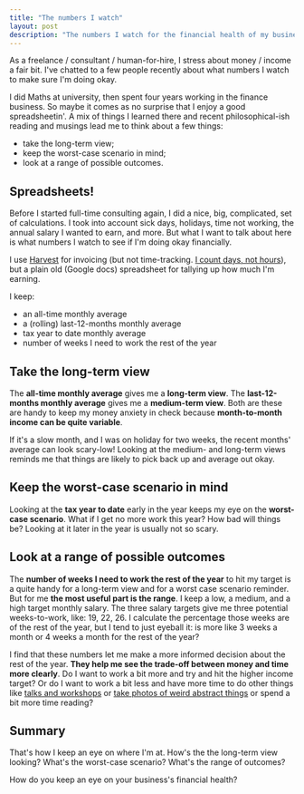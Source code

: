 ```yaml
---
title: "The numbers I watch"
layout: post
description: "The numbers I watch for the financial health of my business."
---
```


As a freelance / consultant / human-for-hire, I stress about money / income a fair bit. I've chatted to a few people recently about what numbers I watch to make sure I'm doing okay.

I did Maths at university, then spent four years working in the finance business. So maybe it comes as no surprise that I enjoy a good spreadsheetin'. A mix of things I learned there and recent philosophical-ish reading and musings lead me to think about a few things:

- take the long-term view;
- keep the worst-case scenario in mind;
- look at a range of possible outcomes.

## Spreadsheets!

Before I started full-time consulting again, I did a nice, big, complicated, set of calculations. I took into account sick days, holidays, time not working, the annual salary I wanted to earn, and more. But what I want to talk about here is what numbers I watch to see if I'm doing okay financially.

I use [Harvest](https://www.getharvest.com/) for invoicing (but not time-tracking. [I count days, not hours](https://naga.co.za/2018/06/26/why-i-prefer-days-to-hours/)), but a plain old (Google docs) spreadsheet for tallying up how much I'm earning.

I keep:

- an all-time monthly average
- a (rolling) last-12-months monthly average
- tax year to date monthly average
- number of weeks I need to work the rest of the year

## Take the long-term view

The **all-time monthly average** gives me a **long-term view**. The **last-12-months monthly average** gives me a **medium-term view**. Both are these are handy to keep my money anxiety in check because **month-to-month income can be quite variable**.

If it's a slow month, and I was on holiday for two weeks, the recent months' average can look scary-low! Looking at the medium- and long-term views reminds me that things are likely to pick back up and average out okay.

## Keep the worst-case scenario in mind

Looking at the **tax year to date** early in the year keeps my eye on the **worst-case scenario**. What if I get no more work this year? How bad will things be? Looking at it later in the year is usually not so scary.

## Look at a range of possible outcomes

The **number of weeks I need to work the rest of the year** to hit my target is a quite handy for a long-term view and for a worst case scenario reminder. But for me **the most useful part is the range**. I keep a low, a medium, and a high target monthly salary. The three salary targets give me three potential weeks-to-work, like: 19, 22, 26. I calculate the percentage those weeks are of the rest of the year, but I tend to just eyeball it: is more like 3 weeks a month or 4 weeks a month for the rest of the year?

I find that these numbers let me make a more informed decision about the rest of the year. **They help me see the trade-off between money and time more clearly**. Do I want to work a bit more and try and hit the higher income target? Or do I want to work a bit less and have more time to do other things like [talks and workshops](https://naga.co.za/community/) or [take photos of weird abstract things](https://www.instagram.com/maxbarners/) or spend a bit more time reading?

## Summary

That's how I keep an eye on where I'm at. How's the the long-term view looking? What's the worst-case scenario? What's the range of outcomes?

How do you keep an eye on your business's financial health?
